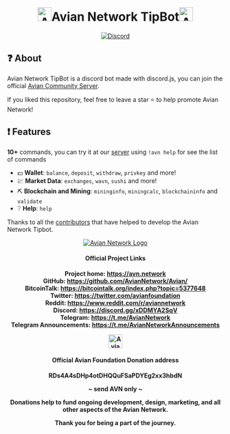 <h1 align="center"><a href="https://avn.network/"><img alt="Avian Network Logo" src="https://explorer-us.avn.network/images/avian_256x256x32.png" height="32"></a>Avian Network TipBot<a href="https://avn.network/"><img alt="Avian Network Logo" src="https://explorer-us.avn.network/images/avian_256x256x32.png" height="32"></a></h1>
<p align ="center">
    <a href="https://discord.gg/xZd8xwVhVS">
        <img alt="Discord" src="https://img.shields.io/discord/904209882947932160.svg?label=&logo=discord&style=for-the-badge&logoColor=ffffff&color=7389D8&labelColor=6A7EC2"/>
    </a>
</p>

## ❓ About

Avian Network TipBot is a discord bot made with discord.js, you can join the official [Avian Community Server](https://discord.gg/xZd8xwVhVS).

If you liked this repository, feel free to leave a star ⭐ to help promote Avian Network!

## ❗ Features

**10+** commands, you can try it at our [server](https://discord.gg/xZd8xwVhVS) using `!avn help` for see the list of commands

- :dollar: **Wallet**: `balance`, `deposit`, `withdraw`, `privkey` and more!
- :chart: **Market Data**: `exchanges`, `wavn`, `sushi` and more!
- :pick: **Blockchain and Mining**: `mininginfo`, `miningcalc`, `blockchaininfo` and `validate `
- ❔ **Help**: `help`

Thanks to all the [contributors](https://github.com/AvianNetwork/tipbot/graphs/contributors) that have helped to develop the Avian Network Tipbot.

<div align="center" style="text-align:center;margin: 0 auto"><a target="_blank" rel="noopener" href="https://avn.network/"><img alt="Avian Network Logo" src="https://explorer-us.avn.network/images/avian_256x256x32.png"></a></div>
<div align="center" style="text-align:center;margin: 0 auto">
    <p align="center" style="text-align:center;margin: 0 auto;"><h4>Official Project Links</h4></p>
    <p align="center" style="text-align:center;margin: 0 auto;"><strong>Project home:&nbsp;<a target="_blank" rel="noopener" href="https://avn.network">https://avn.network</strong></a></p>
    <p align="center" style="text-align:center;margin: 0 auto;"><strong>GitHub:&nbsp;<a target="_blank"  rel="noopener" href="https://github.com/AvianNetwork/Avian/">https://github.com/AvianNetwork/Avian/</strong></a></p>
    <p align="center" style="text-align:center;margin: 0 auto;"><strong>BitcoinTalk:&nbsp;<a target="_blank" rel="noopener" href="https://bitcointalk.org/index.php?topic=5377648">https://bitcointalk.org/index.php?topic=5377648</strong></a></p>
    <p align="center" style="text-align:center;margin: 0 auto;"><strong>Twitter:&nbsp;<a target="_blank" rel="noopener" href="https://twitter.com/avianfoundation">https://twitter.com/avianfoundation</strong></a></p>
    <p align="center" style="text-align:center;margin: 0 auto;"><strong>Reddit:&nbsp;<a target="_blank" rel="noopener" href="https://www.reddit.com/r/aviannetwork">https://www.reddit.com/r/aviannetwork</strong></a></p>
    <p align="center" style="text-align:center;margin: 0 auto;"><strong>Discord:&nbsp;<a target="_blank" rel="noopener" href="https://discord.gg/xDDMYA2SqV">https://discord.gg/xDDMYA2SqV<a></p>
    <p align="center" style="text-align:center;margin: 0 auto;"><strong>Telegram:&nbsp;<a target="_blank" rel="noopener" href="https://t.me/AvianNetwork">https://t.me/AvianNetwork<a></p>
    <p align="center" style="text-align:center;margin: 0 auto;"><strong>Telegram Announcements:&nbsp;<a target="_blank" rel="noopener" href="https://t.me/AvianNetworkAnnouncements">https://t.me/AvianNetworkAnnouncements<a></p>
    <p align="center"><a href="https://avn.network/"><a href="https://avn.network/"><img alt="Avian Network Logo" src="https://explorer-us.avn.network/images/avian_256x256x32.png" height="32"></a></p>
        <p align="center"><h4>Official Avian Foundation Donation address</h4></p>
    <p align="center">RDs4A4sDHp4otDHQQuFSaPDYEg2xx3hbdN</p>
        <p align="center">~ send AVN only ~</p>
    <p align="center">Donations help to fund ongoing development, design, marketing, and all other aspects of the Avian Network.</p>
    <p align="center">Thank you for being a part of the journey.</p>

</div>
